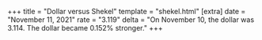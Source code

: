 +++
title = "Dollar versus Shekel"
template = "shekel.html"
[extra]
date = "November 11, 2021"
rate = "3.119"
delta = "On November 10, the dollar was 3.114. The dollar became 0.152% stronger."
+++

